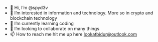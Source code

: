 - 👋 Hi, I’m @spyd3v
- 👀 I’m interested in information and technology. More so in crypto and blockchain technology
- 🌱 I’m currently learning coding
- 💞️ I’m looking to collaborate on many things
- 📫 How to reach me hit me up here lookatbidur@outlook.com

<!---
spyd3v/spyd3v is a ✨ special ✨ repository because its `README.md` (this file) appears on your GitHub profile.
You can click the Preview link to take a look at your changes.
--->
